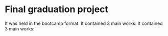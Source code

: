 # Final graduation project
It was held in the bootcamp format. It contained 3 main works:
It contained 3 main works:
